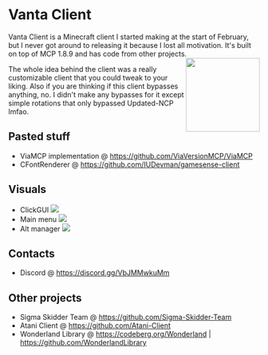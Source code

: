 # Vanta Client
<p>
  Vanta Client is a Minecraft client I started making at the start of February, but I never got around to releasing it because I lost all motivation. 
  It's built on top of MCP 1.8.9 and has code from other projects.
  <img src="https://i.imgur.com/71GnVBp.png" width="148" height="148" align="right">
</p>

The whole idea behind the client was a really customizable client that you could tweak to your liking. Also if you are thinking if this client bypasses anything, no. I didn't make any bypasses for it except simple rotations that only bypassed Updated-NCP lmfao.

## Pasted stuff
- ViaMCP implementation @ https://github.com/ViaVersionMCP/ViaMCP
- CFontRenderer @ https://github.com/IUDevman/gamesense-client

## Visuals
- ClickGUI ![](https://i.imgur.com/9Vvq4MB.png)
- Main menu ![](https://i.imgur.com/kfsPN71.png)
- Alt manager ![](https://i.imgur.com/XAbiYeN.png)

## Contacts
- Discord @ https://discord.gg/VbJMMwkuMm

## Other projects
- Sigma Skidder Team @ https://github.com/Sigma-Skidder-Team
- Atani Client @ https://github.com/Atani-Client
- Wonderland Library @ https://codeberg.org/Wonderland | https://github.com/WonderlandLibrary

